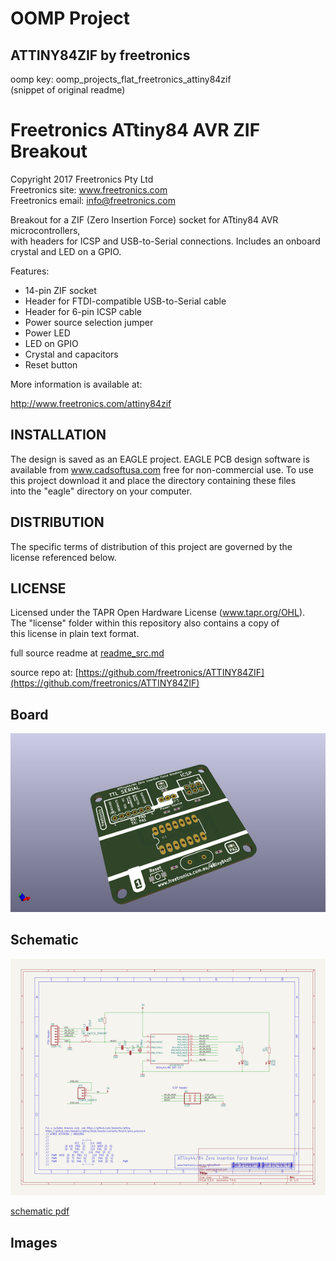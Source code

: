 # OOMP Project  
## ATTINY84ZIF  by freetronics  
  
oomp key: oomp_projects_flat_freetronics_attiny84zif  
(snippet of original readme)  
  
Freetronics ATtiny84 AVR ZIF Breakout  
===================================  
Copyright 2017 Freetronics Pty Ltd    
Freetronics site:  www.freetronics.com    
Freetronics email: info@freetronics.com    
  
Breakout for a ZIF (Zero Insertion Force) socket for ATtiny84 AVR microcontrollers,  
with headers for ICSP and USB-to-Serial connections. Includes an onboard  
crystal and LED on a GPIO.  
  
Features:  
  
 * 14-pin ZIF socket  
 * Header for FTDI-compatible USB-to-Serial cable  
 * Header for 6-pin ICSP cable  
 * Power source selection jumper  
 * Power LED  
 * LED on GPIO  
 * Crystal and capacitors  
 * Reset button  
  
More information is available at:  
  
  http://www.freetronics.com/attiny84zif  
  
  
INSTALLATION  
------------  
The design is saved as an EAGLE project. EAGLE PCB design software is  
available from www.cadsoftusa.com free for non-commercial use. To use  
this project download it and place the directory containing these files  
into the "eagle" directory on your computer.  
  
  
DISTRIBUTION  
------------  
The specific terms of distribution of this project are governed by the  
license referenced below.  
  
  
LICENSE  
-------  
Licensed under the TAPR Open Hardware License (www.tapr.org/OHL).  
The "license" folder within this repository also contains a copy of  
this license in plain text format.  
  
  full source readme at [readme_src.md](readme_src.md)  
  
source repo at: [https://github.com/freetronics/ATTINY84ZIF](https://github.com/freetronics/ATTINY84ZIF)  
## Board  
  
[![working_3d.png](working_3d_600.png)](working_3d.png)  
## Schematic  
  
[![working_schematic.png](working_schematic_600.png)](working_schematic.png)  
  
[schematic pdf](working_schematic.pdf)  
## Images  
